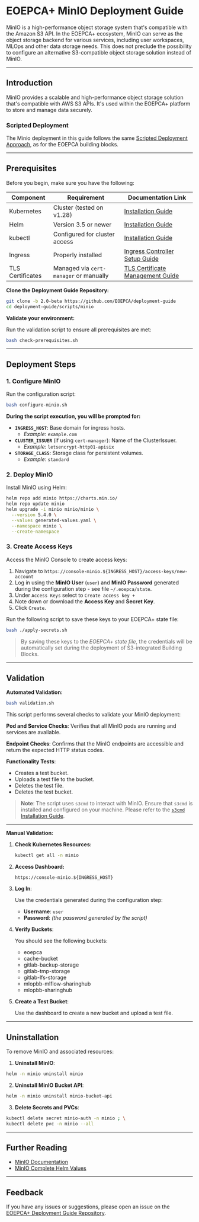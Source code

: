 # EOEPCA+ MinIO Deployment Guide

MinIO is a high-performance object storage system that's compatible with the Amazon S3 API. In the EOEPCA+ ecosystem, MinIO can serve as the object storage backend for various services, including user workspaces, MLOps and other data storage needs. This does not preclude the possibility to configure an alternative S3-compatible object storage solution instead of MinIO.

---

## Introduction

MinIO provides a scalable and high-performance object storage solution that's compatible with AWS S3 APIs. It's used within the EOEPCA+ platform to store and manage data securely.

### Scripted Deployment

The Minio deployment in this guide follows the same [Scripted Deployment Approach](../building-blocks/overview.md#scripted-deployment-approach), as for the EOEPCA building blocks.

---
## Prerequisites

Before you begin, make sure you have the following:

| Component        | Requirement                            | Documentation Link                                                |
| ---------------- | -------------------------------------- | ----------------------------------------------------------------- |
| Kubernetes       | Cluster (tested on v1.28)              | [Installation Guide](kubernetes.md)             |
| Helm             | Version 3.5 or newer                   | [Installation Guide](https://helm.sh/docs/intro/install/)         |
| kubectl          | Configured for cluster access          | [Installation Guide](https://kubernetes.io/docs/tasks/tools/)     |
| Ingress          | Properly installed                     | [Ingress Controller Setup Guide](ingress-controller.md)     |
| TLS Certificates | Managed via `cert-manager` or manually | [TLS Certificate Management Guide](tls.md) |

**Clone the Deployment Guide Repository:**

```bash
git clone -b 2.0-beta https://github.com/EOEPCA/deployment-guide
cd deployment-guide/scripts/minio
```

**Validate your environment:**

Run the validation script to ensure all prerequisites are met:

```bash
bash check-prerequisites.sh
```

---
## Deployment Steps

### 1. Configure MinIO

Run the configuration script:

```bash
bash configure-minio.sh
```

**During the script execution, you will be prompted for:**

- **`INGRESS_HOST`**: Base domain for ingress hosts.
    - *Example*: `example.com`
- **`CLUSTER_ISSUER`** (if using `cert-manager`): Name of the ClusterIssuer.
    - *Example*: `letsencrypt-http01-apisix`
- **`STORAGE_CLASS`**: Storage class for persistent volumes.
    - *Example*: `standard`

### 2. Deploy MinIO

Install MinIO using Helm:

```bash
helm repo add minio https://charts.min.io/
helm repo update minio
helm upgrade -i minio minio/minio \
  --version 5.4.0 \
  --values generated-values.yaml \
  --namespace minio \
  --create-namespace
```

### 3. Create Access Keys

Access the MinIO Console to create access keys:

1. Navigate to `https://console-minio.${INGRESS_HOST}/access-keys/new-account`
2. Log in using the **MinIO User** (`user`) and **MinIO Password** generated during the configuration step - see file `~/.eoepca/state`.
3. Under `Access Keys` select to `Create access key +`
4. Note down or download the **Access Key** and **Secret Key**.
5. Click `Create`.

Run the following script to save these keys to your EOEPCA+ state file:

```bash
bash ./apply-secrets.sh
```

> By saving these keys to the *EOEPCA+ state file*, the credentials will be automatically set during the deployment of S3-integrated Building Blocks.

---


## Validation

**Automated Validation:**

```bash
bash validation.sh
```

This script performs several checks to validate your MinIO deployment:

**Pod and Service Checks**: Verifies that all MinIO pods are running and services are available.

**Endpoint Checks**: Confirms that the MinIO endpoints are accessible and return the expected HTTP status codes.

**Functionality Tests**:
  - Creates a test bucket.
  - Uploads a test file to the bucket.
  - Deletes the test file.
  - Deletes the test bucket.

> **Note**: The script uses `s3cmd` to interact with MinIO. Ensure that `s3cmd` is installed and configured on your machine. Please refer to the [`s3cmd` Installation Guide](https://s3tools.org/s3cmd).

---

**Manual Validation:**

1. **Check Kubernetes Resources:**

    ```bash
    kubectl get all -n minio
    ```

2. **Access Dashboard:**

    ```
    https://console-minio.${INGRESS_HOST}
    ```

3. **Log In**:

    Use the credentials generated during the configuration step:

    - **Username**: `user`
    - **Password**: *(the password generated by the script)*

4. **Verify Buckets**:

    You should see the following buckets:

    - eoepca
    - cache-bucket
    - gitlab-backup-storage
    - gitlab-tmp-storage
    - gitlab-lfs-storage
    - mlopbb-mlflow-sharinghub
    - mlopbb-sharinghub
   
5. **Create a Test Bucket**:

    Use the dashboard to create a new bucket and upload a test file.

---

## Uninstallation

To remove MinIO and associated resources:

1. **Uninstall MinIO**:

```bash
helm -n minio uninstall minio
```

2. **Uninstall MinIO Bucket API**:

```bash
helm -n minio uninstall minio-bucket-api
```

3. **Delete Secrets and PVCs**:

```bash
kubectl delete secret minio-auth -n minio ; \
kubectl delete pvc -n minio --all
```

---
## Further Reading

- [MinIO Documentation](https://docs.min.io/)
- [MinIO Complete Helm Values](https://github.com/minio/minio/blob/master/helm/minio/values.yaml)

---
## Feedback

If you have any issues or suggestions, please open an issue on the [EOEPCA+ Deployment Guide Repository](https://github.com/EOEPCA/deployment-guide/issues).

